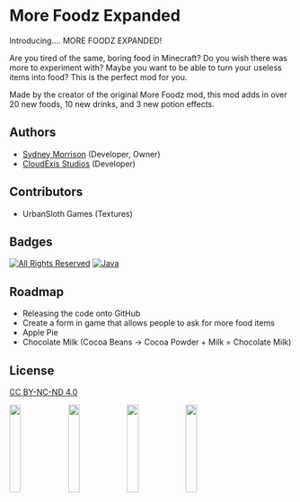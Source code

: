 
# More Foodz Expanded  

Introducing.... MORE FOODZ EXPANDED!

Are you tired of the same, boring food in Minecraft? Do you wish there was more to experiment with? Maybe you want to be able to turn your useless items into food? This is the perfect mod for you.

Made by the creator of the original More Foodz mod, this mod adds in over 20 new foods, 10 new drinks, and 3 new potion effects. 


## Authors

- [Sydney Morrison](https://hi-im.sydney) (Developer, Owner)
- [CloudExis Studios](https://cloudexis.net) (Developer)


## Contributors 

- UrbanSloth Games (Textures)


## Badges

[![All Rights Reserved](https://img.shields.io/badge/License-CC_BY_NC_ND_4.0-blue)](https://creativecommons.org/licenses/by-nc-nd/4.0/)
[![Java](https://img.shields.io/badge/Language-Java-brown)](https://en.wikipedia.org/wiki/Java_(programming_language))


## Roadmap

- Releasing the code onto GitHub
- Create a form in game that allows people to ask for more food items
- Apple Pie
- Chocolate Milk (Cocoa Beans -> Cocoa Powder + Milk = Chocolate Milk)


## License

[CC BY-NC-ND 4.0](https://creativecommons.org/licenses/by-nc-nd/4.0/legalcode)

<img src="https://creativecommons.org/images/deed/cc_icon_white_x2.png"  width="20%" height="20%">
<img src="https://creativecommons.org/images/deed/attribution_icon_white_x2.png"  width="20%" height="20%">
<img src="https://creativecommons.org/images/deed/nc_white_x2.png"  width="20%" height="20%">
<img src="https://creativecommons.org/images/deed/nd_white_x2.png"  width="20%" height="20%">
